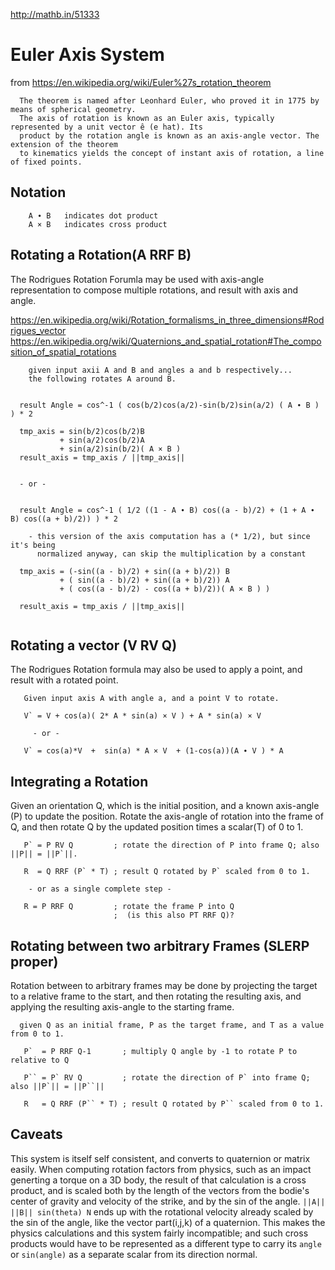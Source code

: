 http://mathb.in/51333

# Euler Axis System

from https://en.wikipedia.org/wiki/Euler%27s_rotation_theorem

```
  The theorem is named after Leonhard Euler, who proved it in 1775 by means of spherical geometry. 
  The axis of rotation is known as an Euler axis, typically represented by a unit vector ê (e hat). Its 
  product by the rotation angle is known as an axis-angle vector. The extension of the theorem 
  to kinematics yields the concept of instant axis of rotation, a line of fixed points.
```

## Notation

```
    A ∙ B   indicates dot product
    A × B   indicates cross product
```

## Rotating a Rotation(A RRF B)

The Rodrigues Rotation Forumla may be used with axis-angle representation to compose multiple rotations, 
and result with axis and angle.

https://en.wikipedia.org/wiki/Rotation_formalisms_in_three_dimensions#Rodrigues_vector
https://en.wikipedia.org/wiki/Quaternions_and_spatial_rotation#The_composition_of_spatial_rotations

```
	given input axii A and B and angles a and b respectively...
	the following rotates A around B.


  result Angle = cos^-1 ( cos(b/2)cos(a/2)-sin(b/2)sin(a/2) ( A ∙ B ) ) * 2
  
  tmp_axis = sin(b/2)cos(b/2)B 
           + sin(a/2)cos(b/2)A 
           + sin(a/2)sin(b/2)( A × B )
  result_axis = tmp_axis / ||tmp_axis||
  
  
  - or -


  result Angle = cos^-1 ( 1/2 ((1 - A ∙ B) cos((a - b)/2) + (1 + A ∙ B) cos((a + b)/2)) ) * 2
  
    - this version of the axis computation has a (* 1/2), but since it's being 
      normalized anyway, can skip the multiplication by a constant
      
  tmp_axis = (-sin((a - b)/2) + sin((a + b)/2)) B 
           + ( sin((a - b)/2) + sin((a + b)/2)) A 
           + ( cos((a - b)/2) - cos((a + b)/2))( A × B ) )
  
  result_axis = tmp_axis / ||tmp_axis||
  
```

## Rotating a vector (V RV Q)

The Rodrigues Rotation formula may also be used to apply a point, and result with a rotated point.


```
   Given input axis A with angle a, and a point V to rotate.
   
   V` = V + cos(a)( 2* A * sin(a) × V ) + A * sin(a) × V 

     - or - 
	
   V` = cos(a)*V  +  sin(a) * A × V  + (1-cos(a))(A ∙ V ) * A
```

## Integrating a Rotation

Given an orientation Q, which is the initial position, and a known axis-angle (P) to update the position.
Rotate the axis-angle of rotation into the frame of Q, and then rotate Q by the updated position times
a scalar(T) of 0 to 1.

```
   P` = P RV Q         ; rotate the direction of P into frame Q; also ||P|| = ||P`||.
   
   R  = Q RRF (P` * T) ; result Q rotated by P` scaled from 0 to 1.  
   
    - or as a single complete step -
	
   R = P RRF Q         ; rotate the frame P into Q
                       ;  (is this also PT RRF Q)?
```	


## Rotating between two arbitrary Frames (SLERP proper)

Rotation between to arbitrary frames may be done by projecting the target to a relative frame to the start, 
and then rotating the resulting axis, and applying the resulting
axis-angle to the starting frame.

```
  given Q as an initial frame, P as the target frame, and T as a value from 0 to 1.

   P`  = P RRF Q-1       ; multiply Q angle by -1 to rotate P to relative to Q
   
   P`` = P` RV Q         ; rotate the direction of P` into frame Q; also ||P`|| = ||P``||
   
   R   = Q RRF (P`` * T) ; result Q rotated by P`` scaled from 0 to 1.
```


## Caveats

This system is itself self consistent, and converts to quaternion or matrix easily.  When computing
rotation factors from physics, such as an impact generting a torque on a 3D body, the result of that 
calculation is a cross product, and is scaled both by the length of the vectors from the bodie's center
of gravity and velocity of the strike, and by the sin of the angle.  `||A|| ||B|| sin(theta) N` ends
up with the rotational velocity already scaled by the sin of the angle, like the vector part(i,j,k) 
of a quaternion.  This makes the physics calculations and this system fairly incompatible; and such 
cross products would have to be represented as a different type to carry its `angle` or `sin(angle)`
as a separate scalar from its direction normal.


